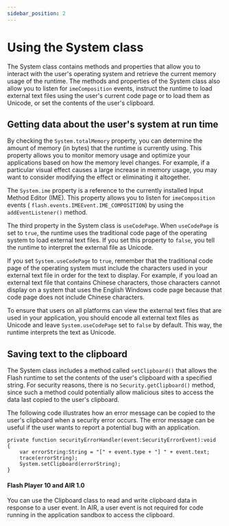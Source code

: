 ```yaml
---
sidebar_position: 2
---
```


# Using the System class

The System class contains methods and properties that allow you to interact with
the user's operating system and retrieve the current memory usage of the
runtime. The methods and properties of the System class also allow you to listen
for `imeComposition` events, instruct the runtime to load external text files
using the user's current code page or to load them as Unicode, or set the
contents of the user's clipboard.

## Getting data about the user's system at run time

By checking the `System.totalMemory` property, you can determine the amount of
memory (in bytes) that the runtime is currently using. This property allows you
to monitor memory usage and optimize your applications based on how the memory
level changes. For example, if a particular visual effect causes a large
increase in memory usage, you may want to consider modifying the effect or
eliminating it altogether.

The `System.ime` property is a reference to the currently installed Input Method
Editor (IME). This property allows you to listen for `imeComposition` events (
`flash.events.IMEEvent.IME_COMPOSITION`) by using the `addEventListener()`
method.

The third property in the System class is `useCodePage`. When `useCodePage` is
set to `true`, the runtime uses the traditional code page of the operating
system to load external text files. If you set this property to `false`, you
tell the runtime to interpret the external file as Unicode.

If you set `System.useCodePage` to `true`, remember that the traditional code
page of the operating system must include the characters used in your external
text file in order for the text to display. For example, if you load an external
text file that contains Chinese characters, those characters cannot display on a
system that uses the English Windows code page because that code page does not
include Chinese characters.

To ensure that users on all platforms can view the external text files that are
used in your application, you should encode all external text files as Unicode
and leave `System.useCodePage` set to `false` by default. This way, the runtime
interprets the text as Unicode.

## Saving text to the clipboard

The System class includes a method called `setClipboard()` that allows the Flash
runtime to set the contents of the user's clipboard with a specified string. For
security reasons, there is no `Security.getClipboard()` method, since such a
method could potentially allow malicious sites to access the data last copied to
the user's clipboard.

The following code illustrates how an error message can be copied to the user's
clipboard when a security error occurs. The error message can be useful if the
user wants to report a potential bug with an application.

```
private function securityErrorHandler(event:SecurityErrorEvent):void
{
	var errorString:String = "[" + event.type + "] " + event.text;
	trace(errorString);
	System.setClipboard(errorString);
}
```

#### Flash Player 10 and AIR 1.0

You can use the Clipboard class to read and write clipboard data in response to
a user event. In AIR, a user event is not required for code running in the
application sandbox to access the clipboard.
